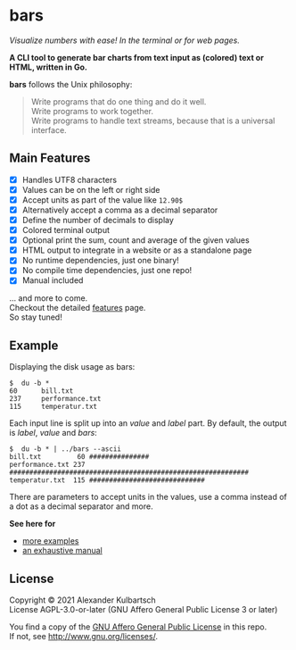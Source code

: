 # bars

_Visualize numbers with ease! In the terminal or for web pages._

**A CLI tool to generate bar charts from text input as (colored) text or HTML, written in Go.**

**bars** follows the Unix philosophy:
> Write programs that do one thing and do it well.  
> Write programs to work together.  
> Write programs to handle text streams, because that is a universal interface.

## Main Features 

* [X] Handles UTF8 characters
* [X] Values can be on the left or right side
* [X] Accept units as part of the value like ``12.90$``
* [X] Alternatively accept a comma as a decimal separator
* [X] Define the number of decimals to display 
* [X] Colored terminal output
* [X] Optional print the sum, count and average of the given values
* [X] HTML output to integrate in a website or as a standalone page
* [X] No runtime dependencies, just one binary!
* [X] No compile time dependencies, just one repo!
* [X] Manual included 

... and more to come.\
Checkout the detailed [features](features.md) page.\
So stay tuned!

## Example 

Displaying the disk usage as bars:

    $  du -b *
    60      bill.txt
    237     performance.txt
    115     temperatur.txt

Each input line is split up into an _value_ and _label_ part. 
By default, the output is _label_, _value_ and _bars_:

    $  du -b * | ../bars --ascii
    bill.txt         60 ###############
    performance.txt 237 ############################################################
    temperatur.txt  115 #############################

There are parameters to accept units in the values, 
use a comma instead of a dot as a decimal separator 
and more. 

**See here for**
* [more examples](examples/example.md)
* [an exhaustive manual](manual.md)

## License

Copyright © 2021 Alexander Kulbartsch   
License AGPL-3.0-or-later (GNU Affero General Public License 3 or later)

You find a copy of the [GNU Affero General Public License](LICENSE) in this repo.  
If not, see <http://www.gnu.org/licenses/>.